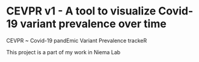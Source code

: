 # CEVPR v1 - A tool to visualize Covid-19 variant prevalence over time 
CEVPR ~ Covid-19 pandEmic Variant Prevalence trackeR

This project is a part of my work in Niema Lab 
